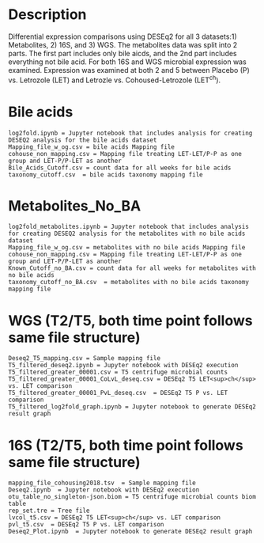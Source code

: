 # Description
 Differential expression comparisons using DESEq2 for all 3 datasets:1) Metabolites, 2) 16S, and 3) WGS. The metabolites data was split into 2 parts. The first part includes only bile aicds, and the 2nd part includes everything not bile acid. For both 16S and WGS microbial expression was examined. Expression was examined at both 2 and 5 between Placebo (P) vs. Letrozole (LET) and Letrozle vs. Cohoused-Letrozole (LET<sup>ch</sup>). 
 
# Bile acids
    log2fold.ipynb = Jupyter notebook that includes analysis for creating DESEQ2 analysis for the bile acids dataset
    Mapping_file_w_og.csv = bile acids Mapping file
    cohouse_non_mapping.csv = Mapping file treating LET-LET/P-P as one group and LET-P/P-LET as another
    Bile_Acids_Cutoff.csv = count data for all weeks for bile acids
    taxonomy_cutoff.csv  = bile acids taxonomy mapping file

# Metabolites_No_BA
    log2fold_metabolites.ipynb = Jupyter notebook that includes analysis for creating DESEQ2 analysis for the metabolites with no bile acids dataset
    Mapping_file_w_og.csv = metabolites with no bile acids Mapping file
    cohouse_non_mapping.csv = Mapping file treating LET-LET/P-P as one group and LET-P/P-LET as another
    Known_Cutoff_no_BA.csv = count data for all weeks for metabolites with no bile acids
    taxonomy_cutoff_no_BA.csv  = metabolites with no bile acids taxonomy mapping file   

# WGS (T2/T5, both time point follows same file structure)
    Deseq2_T5_mapping.csv = Sample mapping file
    T5_filtered_deseq2.ipynb = Jupyter notebook with DESEq2 execution
    T5_filtered_greater_00001.csv = T5 centrifuge microbial counts
    T5_filtered_greater_00001_CoLvL_deseq.csv = DESEq2 T5 LET<sup>ch</sup> vs. LET comparison
    T5_filtered_greater_00001_PvL_deseq.csv  = DESEq2 T5 P vs. LET comparison
    T5_filtered_log2fold_graph.ipynb = Jupyter notebook to generate DESEq2 result graph
    
# 16S (T2/T5, both time point follows same file structure)
    mapping_file_cohousing2018.tsv  = Sample mapping file
    Deseq2.ipynb  = Jupyter notebook with DESEq2 execution
    otu_table_no_singleton-json.biom = T5 centrifuge microbial counts biom table
    rep_set.tre = Tree file
    lvcol_t5.csv = DESEq2 T5 LET<sup>ch</sup> vs. LET comparison
    pvl_t5.csv  = DESEq2 T5 P vs. LET comparison
    Deseq2_Plot.ipynb  = Jupyter notebook to generate DESEq2 result graph
